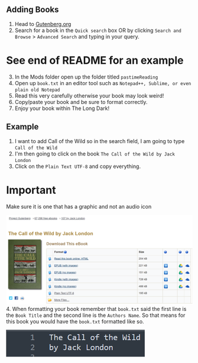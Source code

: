 ## Adding Books

1. Head to [Gutenberg.org](https://www.gutenberg.org/)
2. Search for a book in the `Quick search` box OR by clicking `Search and Browse` > `Advanced Search` and typing in your query.
# See end of README for an example
3. In the Mods folder open up the folder titled `pastimeReading`
4. Open up `book.txt` in an editor tool such as `Notepad++, Sublime, or even plain old Notepad`
5. Read this very carefully otherwise your book may look weird!
6. Copy/paste your book and be sure to format correctly.
7. Enjoy your book within The Long Dark!

## Example

1. I want to add Call of the Wild so in the search field, I am going to type `Call of the Wild`
2. I'm then going to click on the book `The Call of the Wild by Jack London`
3. Click on the `Plain Text UTF-8` and copy everything.

# Important
Make sure it is one that has a graphic and not an audio icon


![Poster](https://github.com/GamingWubba93/PastimeReading/blob/GamingWubba93-patch-1/Images/ExamplePoster.png)
4. When formatting your book remember that `book.txt` said the first line is the `Book Title` and the second line is the `Authors Name`. So that means for this book you would have the `book.txt` formatted like so.


![Poster](https://github.com/GamingWubba93/PastimeReading/blob/GamingWubba93-patch-1/Images/ExamplePoster2.png)
